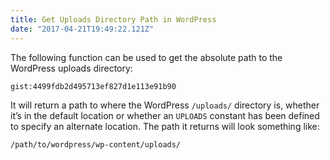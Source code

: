 ```yaml
---
title: Get Uploads Directory Path in WordPress
date: "2017-04-21T19:49:22.121Z"
---
```


The following function can be used to get the absolute path to the WordPress uploads directory:

`gist:4499fdb2d495713ef827d1e113e91b90`

It will return a path to where the WordPress `/uploads/` directory is, whether it’s in the default location or whether an `UPLOADS` constant has been defined to specify an alternate location. The path it returns will look something like:

```
/path/to/wordpress/wp-content/uploads/
```
